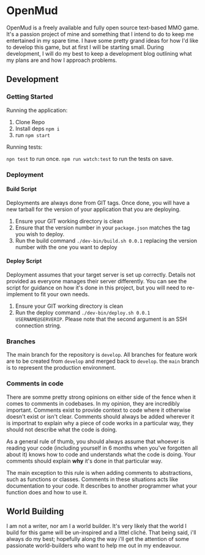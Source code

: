 # OpenMud

OpenMud is a freely available and fully open source text-based MMO game. It's a
passion project of mine and something that I intend to do to keep me entertained
in my spare time. I have some pretty grand ideas for how I'd like to develop
this game, but at first I will be starting small. During development, I will do
my best to keep a development blog outlining what my plans are and how I
approach problems.

## Development

### Getting Started

Running the application:

1. Clone Repo
2. Install deps `npm i`
3. run `npm start`

Running tests:

`npn test` to run once. `npm run watch:test` to run the tests on save.

### Deployment

#### Build Script

Deployments are always done from GIT tags. Once done, you will have a new
tarball for the version of your application that you are deploying.

1. Ensure your GIT working directory is clean
2. Ensure that the version number in your `package.json` matches the tag you
wish to deploy.
3. Run the build command `./dev-bin/build.sh 0.0.1` replacing the version number
with the one you want to deploy

#### Deploy Script

Deployment assumes that your target server is set up correctly. Details not
provided as everyone manages their server differently. You can see the script
for guidance on how it's done in this project, but you will need to re-implement
to fit your own needs.

1. Ensure your GIT working directory is clean
2. Run the deploy command `./dev-bin/deploy.sh 0.0.1 USERNAME@SERVERIP`. Please
note that the second argument is an SSH connection string.

### Branches

The main branch for the repository is `develop`. All branches for feature work
are to be created from `develop` and merged back to `develop`. the `main` branch
is to represent the production environment.

### Comments in code

There are somme pretty strong opinions on either side of the fence when it comes
to comments in codebases. In my opinion, they are incredibly important. Comments
exist to provide context to code where it otherwise doesn't exist or isn't
clear. Comments should always be added wherever it is importnat to explain why a
piece of code works in a particular way, they should not describe what the code
is doing.

As a general rule of thumb, you should always assume that whoever is reading
your code (including yourself in 6 months when you've forgotten all about it)
knows how to code and understands what the code is doing. Your comments should
explain **why** it's done in that particular way.

The main exception to this rule is when adding comments to abstractions, such as
functions or classes. Comments in these situations acts like documentation to
your code. It describes to another programmer what your function does and how to
use it.

## World Building

I am not a writer, nor am I a world builder. It's very likely that the world I
build for this game will be un-inspired and a littel cliché. That being said,
i'll always do my best; hopefully along the way i'll get the attention of some
passionate world-builders who want to help me out in my endeavour.